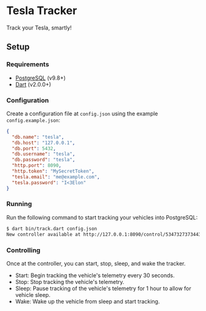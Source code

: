 # Tesla Tracker

Track your Tesla, smartly!

## Setup

### Requirements

- [PostgreSQL](https://www.postgresql.org/download/) (v9.8+)
- [Dart](https://www.dartlang.org/tools/sdk#install) (v2.0.0+)

### Configuration

Create a configuration file at `config.json` using the example `config.example.json`:

```json
{
  "db.name": "tesla",
  "db.host": "127.0.0.1",
  "db.port": 5432,
  "db.username": "tesla",
  "db.password": "tesla",
  "http.port": 8090,
  "http.token": "MySecretToken",
  "tesla.email": "me@example.com",
  "tesla.password": "I<3Elon"
}
```

### Running

Run the following command to start tracking your vehicles into PostgreSQL:

```bash
$ dart bin/track.dart config.json
New controller available at http://127.0.0.1:8090/control/534732737344344?token=MySecretToken
```

### Controlling

Once at the controller, you can start, stop, sleep, and wake the tracker.

- Start: Begin tracking the vehicle's telemetry every 30 seconds.
- Stop: Stop tracking the vehicle's telemetry.
- Sleep: Pause tracking of the vehicle's telemetry for 1 hour to allow for vehicle sleep.
- Wake: Wake up the vehicle from sleep and start tracking.
